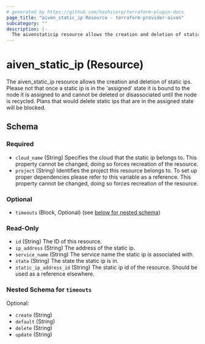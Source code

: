 ```yaml
---
# generated by https://github.com/hashicorp/terraform-plugin-docs
page_title: "aiven_static_ip Resource - terraform-provider-aiven"
subcategory: ""
description: |-
  The aivenstaticip resource allows the creation and deletion of static ips. Please not that once a static ip is in the 'assigned' state it is bound to the node it is assigned to and cannot be deleted or disassociated until the node is recycled. Plans that would delete static ips that are in the assigned state will be blocked.
---
```


# aiven_static_ip (Resource)

The aiven_static_ip resource allows the creation and deletion of static ips. Please not that once a static ip is in the 'assigned' state it is bound to the node it is assigned to and cannot be deleted or disassociated until the node is recycled. Plans that would delete static ips that are in the assigned state will be blocked.



<!-- schema generated by tfplugindocs -->
## Schema

### Required

- `cloud_name` (String) Specifies the cloud that the static ip belongs to. This property cannot be changed, doing so forces recreation of the resource.
- `project` (String) Identifies the project this resource belongs to. To set up proper dependencies please refer to this variable as a reference. This property cannot be changed, doing so forces recreation of the resource.

### Optional

- `timeouts` (Block, Optional) (see [below for nested schema](#nestedblock--timeouts))

### Read-Only

- `id` (String) The ID of this resource.
- `ip_address` (String) The address of the static ip.
- `service_name` (String) The service name the static ip is associated with.
- `state` (String) The state the static ip is in.
- `static_ip_address_id` (String) The static ip id of the resource. Should be used as a reference elsewhere.

<a id="nestedblock--timeouts"></a>
### Nested Schema for `timeouts`

Optional:

- `create` (String)
- `default` (String)
- `delete` (String)
- `update` (String)


